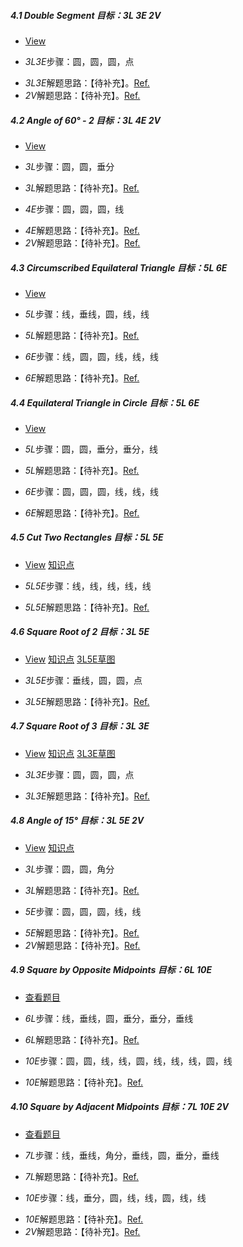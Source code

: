 ##### 4.1 Double Segment *目标：3L 3E 2V*
- [View](images/level/c-double-seg.png) 
+ *3L3E*步骤：圆，圆，圆，点
- *3L3E*解题思路：【待补充】。[Ref.](solved/4.1.3L3E.png)
- *2V*解题思路：【待补充】。[Ref.](solved/4.1.2V.png)


##### 4.2 Angle of 60° - 2 *目标：3L 4E 2V*
- [View](images/level/angle60-drop.png) 
+ *3L*步骤：圆，圆，垂分
- *3L*解题思路：【待补充】。[Ref.](solved/4.2.3L.png)
+ *4E*步骤：圆，圆，圆，线
- *4E*解题思路：【待补充】。[Ref.](solved/4.2.4E.png)
- *2V*解题思路：【待补充】。[Ref.](solved/4.2.2V.png)


##### 4.3 Circumscribed Equilateral Triangle *目标：5L 6E*
- [View](images/level/equilateral-about-circle.png) 
+ *5L*步骤：线，垂线，圆，线，线
- *5L*解题思路：【待补充】。[Ref.](solved/4.3.5L.png)
+ *6E*步骤：线，圆，圆，线，线，线
- *6E*解题思路：【待补充】。[Ref.](solved/4.3.6E.png)


##### 4.4 Equilateral Triangle in Circle *目标：5L 6E*
- [View](images/level/equilateral-in-circle.png) 
+ *5L*步骤：圆，圆，垂分，垂分，线
- *5L*解题思路：【待补充】。[Ref.](solved/4.4.5L.png)
+ *6E*步骤：圆，圆，圆，线，线，线
- *6E*解题思路：【待补充】。[Ref.](solved/4.4.6E.png)


##### 4.5 Cut Two Rectangles *目标：5L 5E*
- [View](images/level/cut2-rectangles.png) [知识点](images/hints/Fact-RectCenter.png) 
+ *5L5E*步骤：线，线，线，线，线
- *5L5E*解题思路：【待补充】。[Ref.](solved/4.5.5L5E.png)


##### 4.6 Square Root of 2 *目标：3L 5E*
- [View](images/level/sqrt2.png) [知识点](images/hints/Fact-Pythagoras.png) [3L5E草图](images/hints/Draft-Sqrt2.png) 
+ *3L5E*步骤：垂线，圆，圆，点
- *3L5E*解题思路：【待补充】。[Ref.](solved/4.6.3L5E.png)


##### 4.7 Square Root of 3 *目标：3L 3E*
- [View](images/level/sqrt3.png) [知识点](images/hints/Fact-Pythagoras.png) [3L3E草图](images/hints/Draft-Sqrt3.png) 
+ *3L3E*步骤：圆，圆，圆，点
- *3L3E*解题思路：【待补充】。[Ref.](solved/4.7.3L3E.png)


##### 4.8 Angle of 15° *目标：3L 5E 2V*
- [View](images/level/angle15.png) [知识点](images/hints/Fact-CentralAngle.png) 
+ *3L*步骤：圆，圆，角分
- *3L*解题思路：【待补充】。[Ref.](solved/4.8.3L.png)
+ *5E*步骤：圆，圆，圆，线，线
- *5E*解题思路：【待补充】。[Ref.](solved/4.8.5E.png)
- *2V*解题思路：【待补充】。[Ref.](solved/4.8.2V.png)


##### 4.9 Square by Opposite Midpoints *目标：6L 10E*
- [查看题目](images/level/square-by-opp-midpoints.png) 
+ *6L*步骤：线，垂线，圆，垂分，垂分，垂线
- *6L*解题思路：【待补充】。[Ref.](solved/4.9.6L.png)
+ *10E*步骤：圆，圆，线，线，圆，线，线，线，圆，线
- *10E*解题思路：【待补充】。[Ref.](solved/4.9.10E.png)


##### 4.10 Square by Adjacent Midpoints *目标：7L 10E 2V*
- [查看题目](images/level/square-by-adj-midpoints.png) 
+ *7L*步骤：线，垂线，角分，垂线，圆，垂分，垂线
- *7L*解题思路：【待补充】。[Ref.](solved/4.10.7L.png)
+ *10E*步骤：线，垂分，圆，线，线，圆，线，线
- *10E*解题思路：【待补充】。[Ref.](solved/4.10.10E.png)
- *2V*解题思路：【待补充】。[Ref.](solved/4.10.2V.png)

